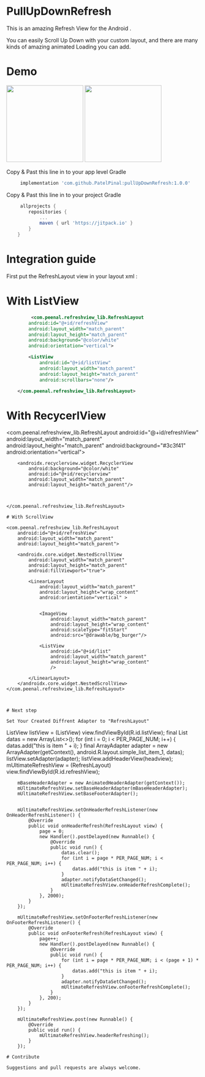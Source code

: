 # PullUpDownRefresh
This is an amazing Refresh View for the Android .
 
You can easily Scroll Up Down  with your custom layout, and there are many kinds of amazing animated Loading you can add.

# Demo

<img src="/01.gif" width="200">    <img src="/02.gif" width="200">

Copy & Past this line in to your app level Gradle

```groovy
     implementation 'com.github.PatelPinal:pullUpDownRefresh:1.0.0'
```

Copy & Past this line in to your project Gradle

```groovy
     allprojects {
		repositories {
			...
			maven { url 'https://jitpack.io' }
		}
	}
```




# Integration guide

First put the RefreshLayout view in your layout xml :
# With ListView

```xml
         <com.peenal.refreshview_lib.RefreshLayout
        android:id="@+id/refreshView"
        android:layout_width="match_parent"
        android:layout_height="match_parent"
        android:background="@color/white"
        android:orientation="vertical">

        <ListView
            android:id="@+id/listView"
            android:layout_width="match_parent"
            android:layout_height="match_parent"
            android:scrollbars="none"/>

    </com.peenal.refreshview_lib.RefreshLayout>
```
# With RecycerlView

<com.peenal.refreshview_lib.RefreshLayout
        android:id="@+id/refreshView"
        android:layout_width="match_parent"
        android:layout_height="match_parent"
        android:background="#3c3f41"
        android:orientation="vertical">


        <androidx.recyclerview.widget.RecyclerView
            android:background="@color/white"
            android:id="@+id/recyclerview"
            android:layout_width="match_parent"
            android:layout_height="match_parent"/>



    </com.peenal.refreshview_lib.RefreshLayout>
 ```   
# With ScrollView
``` 
<!-- TODO: Update blank fragment layout -->
    <com.peenal.refreshview_lib.RefreshLayout
        android:id="@+id/refreshView"
        android:layout_width="match_parent"
        android:layout_height="match_parent">

        <androidx.core.widget.NestedScrollView
            android:layout_width="match_parent"
            android:layout_height="match_parent"
            android:fillViewport="true">

            <LinearLayout
                android:layout_width="match_parent"
                android:layout_height="wrap_content"
                android:orientation="vertical" >


                <ImageView
                    android:layout_width="match_parent"
                    android:layout_height="wrap_content"
                    android:scaleType="fitStart"
                    android:src="@drawable/bg_burger"/>

                <ListView
                    android:id="@+id/list"
                    android:layout_width="match_parent"
                    android:layout_height="wrap_content"
                    />

            </LinearLayout>
        </androidx.core.widget.NestedScrollView>
    </com.peenal.refreshview_lib.RefreshLayout>
 ```   

     
# Next step 

Set Your Created Diffrent Adapter to "RefreshLayout"
```
 ListView listView = (ListView) view.findViewById(R.id.listView);
        final List<String> datas = new ArrayList<>();
        for (int i = 0; i < PER_PAGE_NUM; i++) {
            datas.add("this is item " + i);
        }
        final ArrayAdapter<String> adapter = new ArrayAdapter<String>(getContext(), android.R.layout.simple_list_item_1, datas);
        listView.setAdapter(adapter);
        listView.addHeaderView(headview);
        mUltimateRefreshView = (RefreshLayout) view.findViewById(R.id.refreshView);


        mBaseHeaderAdapter = new AnimatedHeaderAdapter(getContext());
        mUltimateRefreshView.setBaseHeaderAdapter(mBaseHeaderAdapter);
        mUltimateRefreshView.setBaseFooterAdapter();


        mUltimateRefreshView.setOnHeaderRefreshListener(new OnHeaderRefreshListener() {
            @Override
            public void onHeaderRefresh(RefreshLayout view) {
                page = 0;
                new Handler().postDelayed(new Runnable() {
                    @Override
                    public void run() {
                        datas.clear();
                        for (int i = page * PER_PAGE_NUM; i < PER_PAGE_NUM; i++) {
                            datas.add("this is item " + i);
                        }
                        adapter.notifyDataSetChanged();
                        mUltimateRefreshView.onHeaderRefreshComplete();
                    }
                }, 2000);
            }
        });

        mUltimateRefreshView.setOnFooterRefreshListener(new OnFooterRefreshListener() {
            @Override
            public void onFooterRefresh(RefreshLayout view) {
                page++;
                new Handler().postDelayed(new Runnable() {
                    @Override
                    public void run() {
                        for (int i = page * PER_PAGE_NUM; i < (page + 1) * PER_PAGE_NUM; i++) {
                            datas.add("this is item " + i);
                        }
                        adapter.notifyDataSetChanged();
                        mUltimateRefreshView.onFooterRefreshComplete();
                    }
                }, 200);
            }
        });

        mUltimateRefreshView.post(new Runnable() {
            @Override
            public void run() {
                mUltimateRefreshView.headerRefreshing();
            }
        });

```
# Contribute

Suggestions and pull requests are always welcome.
